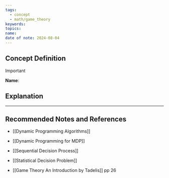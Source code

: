 ```yaml
---
tags:
  - concept
  - math/game_theory
keywords: 
topics: 
name: 
date of note: 2024-08-04
---
```


## Concept Definition

>[!important]
>**Name**: 



## Explanation





-----------
##  Recommended Notes and References

- [[Dynamic Programming Algorithms]]
- [[Dynamic Programming for MDP]]

- [[Sequential Decision Process]]
- [[Statistical Decision Problem]]

- [[Game Theory An Introduction by Tadelis]] pp 26